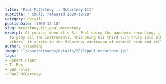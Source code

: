```yaml
---
title: 'Paul McCartney :: McCartney III'
subtitle: " &bull; released 2020-12-18"
category: details
publishDate: '2020-12-18'
slug: mccartney-iii-paul-mccartney
excerpt: Of course, when it’s Sir Paul doing the pandemic recording, it’s old hat
  to play all the instruments, this being his third such truly solo album. Like the
  others, it exists in the McCartney continuum of eternal rock and roll.
author: jclacking
image: "~/assets/images/details/2020/paul-mccartney.jpg"
tags:
- Robert Plant
- T. Rex
- Ben Folds
- Paul McCartney
---
```


